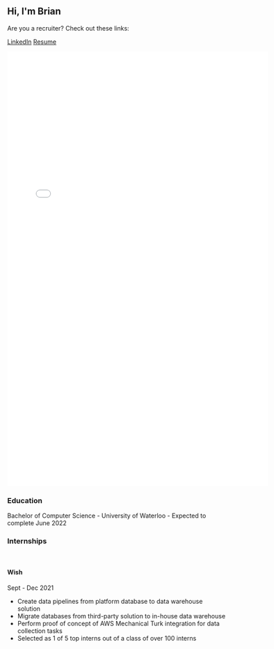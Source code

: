 ## Hi, I'm Brian

Are you a recruiter? Check out these links:

[LinkedIn](https://www.linkedin.com/in/brianvuong8/) <a href="Brian Vuong - Resume.pdf">Resume</a>

<embed src= "resume_for_website.pdf" type="application/pdf" width= "600" height= "1000">


### Education
Bachelor of Computer Science - University of Waterloo - Expected to complete June 2022

### Internships
<br>

#### Wish
Sept - Dec 2021
- Create data pipelines from platform database to data warehouse solution
- Migrate databases from third-party solution to in-house data warehouse
- Perform proof of concept of AWS Mechanical Turk integration for data collection tasks
- Selected as 1 of 5 top interns out of a class of over 100 interns






